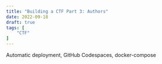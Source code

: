 ```yaml
---
title: "Building a CTF Part 3: Authors"
date: 2022-09-18
draft: true
tags: [
    "CTF"
]
---
```


Automatic deployment, GitHub Codespaces, docker-compose
